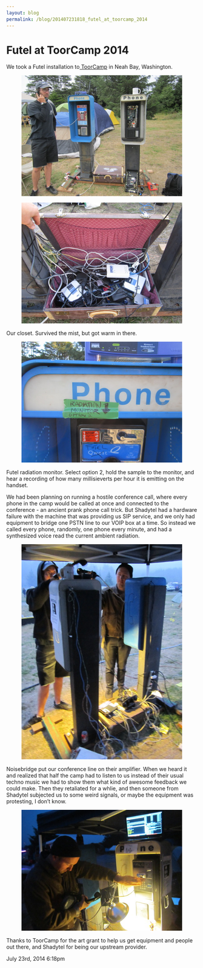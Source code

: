 ```yaml
---
layout: blog
permalink: /blog/201407231818_futel_at_toorcamp_2014
---
```


# Futel at ToorCamp 2014

We took a Futel installation to<a href="http://toorcamp.toorcon.net/"> ToorCamp</a> in Neah Bay, Washington.


<figure class="tmblr-full" data-orig-height="375" data-orig-width="500" data-orig-src=""><img src="/blog/images/92683993594_0.jpg" data-orig-height="375" data-orig-width="500" data-orig-src=""/></figure>


<figure class="tmblr-full" data-orig-height="375" data-orig-width="500" data-orig-src=""><img src="/blog/images/92683993594_1.jpg" data-orig-height="375" data-orig-width="500" data-orig-src=""/></figure>



Our closet. Survived the mist, but got warm in there.


<figure class="tmblr-full" data-orig-height="375" data-orig-width="500" data-orig-src=""><img src="/blog/images/92683993594_2.jpg" data-orig-height="375" data-orig-width="500" data-orig-src=""/></figure>



Futel radiation monitor. Select option 2, hold the sample to the monitor, and hear a recording of how many millisieverts per hour it is emitting on the handset.


We had been planning on running a hostile conference call, where every phone in the camp would be called at once and connected to the conference - an ancient prank phone call trick. But Shadytel had a hardware failure with the machine that was providing us SIP service, and we only had equipment to bridge one PSTN line to our VOIP box at a time. So instead we called every phone, randomly, one phone every minute, and had a synthesized voice read the current ambient radiation.


<figure class="tmblr-full" data-orig-height="667" data-orig-width="500" data-orig-src=""><img src="/blog/images/92683993594_3.jpg" data-orig-height="667" data-orig-width="500" data-orig-src=""/></figure>



Noisebridge put our conference line on their amplifier. When we heard it and realized that half the camp had to listen to us instead of their usual techno music we had to show them what kind of awesome feedback we could make. Then they retaliated for a whlie, and then someone from Shadytel subjected us to some weird signals, or maybe the equipment was protesting, I don&rsquo;t know.


<figure class="tmblr-full" data-orig-height="375" data-orig-width="500" data-orig-src=""><img src="/blog/images/92683993594_4.jpg" data-orig-height="375" data-orig-width="500" data-orig-src=""/></figure>


Thanks to ToorCamp for the art grant to help us get equipment and people out there, and Shadytel for being our upstream provider.











<div id="footer">
<span id="timestamp"> July 23rd, 2014 6:18pm </span>
</div>
